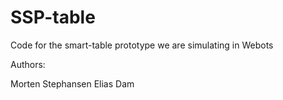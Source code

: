 # SSP-table
Code for the smart-table prototype we are simulating in Webots

Authors:

Morten Stephansen
Elias Dam
